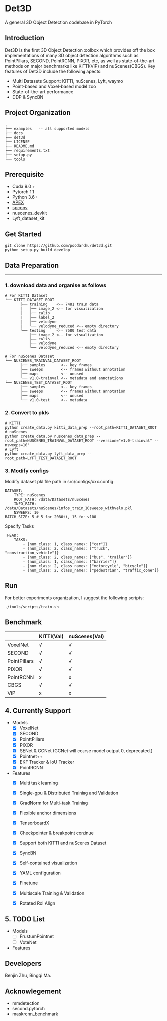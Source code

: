 # Det3D

A general 3D Object Detection codebase in PyTorch

## Introduction

Det3D is the first 3D Object Detection toolbox which provides off the box implementations of many 3D object detection algorithms such as PointPillars, SECOND, PointRCNN, PIXOR, etc, as well as state-of-the-art methods on major benchmarks like KITTI(ViP) and nuScenes(CBGS). Key features of Det3D include the following apects:

* Multi Datasets Support: KITTI, nuScenes, Lyft, waymo
* Point-based and Voxel-based model zoo
* State-of-the-art performance
* DDP & SyncBN

Project Organization
------------
```
.
├── examples   -- all supported models
├── docs
├── det3d
├── LICENSE
├── README.md
├── requirements.txt
├── setup.py
└── tools
```

Prerequisite
-------------------
- Cuda 9.0 +
- Pytorch 1.1
- Python 3.6+
- [APEX](https://github.com/NVIDIA/apex.git)
- [spconv](https://github.com/traveller59/spconv/commit/73427720a539caf9a44ec58abe3af7aa9ddb8e39) 
- nuscenes_devkit
- Lyft_dataset_kit

## Get Started
```
git clone https://github.com/poodarchu/det3d.git
python setup.py build develop
```
## Data Preparation
-----------------
###  1. download data and organise as follows
```
# For KITTI Dataset
└── KITTI_DATASET_ROOT
       ├── training    <-- 7481 train data
       |   ├── image_2 <-- for visualization
       |   ├── calib
       |   ├── label_2
       |   ├── velodyne
       |   └── velodyne_reduced <-- empty directory
       └── testing     <-- 7580 test data
           ├── image_2 <-- for visualization
           ├── calib
           ├── velodyne
           └── velodyne_reduced <-- empty directory

# For nuScenes Dataset         
└── NUSCENES_TRAINVAL_DATASET_ROOT
       ├── samples       <-- key frames
       ├── sweeps        <-- frames without annotation
       ├── maps          <-- unused
       └── v1.0-trainval <-- metadata and annotations
└── NUSCENES_TEST_DATASET_ROOT
       ├── samples       <-- key frames
       ├── sweeps        <-- frames without annotation
       ├── maps          <-- unused
       └── v1.0-test     <-- metadata
```
### 2. Convert to pkls
```
# KITTI
python create_data.py kitti_data_prep --root_path=KITTI_DATASET_ROOT
# nuScenes
python create_data.py nuscenes_data_prep --root_path=NUSCENES_TRAINVAL_DATASET_ROOT --version="v1.0-trainval" --nsweeps=10'
# Lyft
python create_data.py lyft_data_prep --root_path=LYFT_TEST_DATASET_ROOT
```
### 3. Modify configs
Modify dataset pkl file path in src/configs/xxx.config:
```
DATASET:
    TYPE: nuScenes
    ROOT_PATH: /data/Datasets/nuScenes
    INFO_PATH: /data/Datasets/nuScenes/infos_train_10sweeps_withvelo.pkl
    NSWEEPS: 10
BATCH_SIZE: 5 # 5 for 2080ti, 15 for v100
```
Specify Tasks
```
 HEAD:
    TASKS:
        - {num_class: 1, class_names: ["car"]}
        - {num_class: 2, class_names: ["truck", "construction_vehicle"]}
        - {num_class: 2, class_names: ["bus", "trailer"]}
        - {num_class: 1, class_names: ["barrier"]}
        - {num_class: 2, class_names: ["motorcycle", "bicycle"]}
        - {num_class: 2, class_names: ["pedestrian", "traffic_cone"]}
```

Run
------------
For better experiments organization, I suggest the following scripts:
```
./tools/scripts/train.sh
```

## Benchmark

|              | KITTI(Val) | nuScenes(Val) |
| ------------ | ---------- | ------------- |
| VoxelNet     | √          | √             |
| SECOND       | √          | √             |
| PointPillars | √          | √             |
| PIXOR        | √          | √             |
| PointRCNN    | x          | x             |
| CBGS         | √          | √             |
| ViP          | x          | x             |

## 4. Currently Support

* Models
  - [x] VoxelNet
  - [x] SECOND
  - [x] PointtPillars
  - [x] PIXOR
  - [x] SENet & GCNet (GCNet will course model output 0, deprecated.)
  - [x] Pointnet++
  - [x] EKF Tracker & IoU Tracker
  - [x] PointRCNN

* Features
  - [x] Multi task learning
  - [x] Single-gpu & Distributed Training and Validation
  - [x] GradNorm for Multi-task Training
  - [x] Flexible anchor dimensions
  - [x] TensorboardX
  - [x] Checkpointer & breakpoint continue
  - [x] Support both KITTI and nuScenes Dataset
  - [x] SyncBN
  - [x] Self-contained visualization
  - [x] YAML configuration
  - [x] Finetune
  - [x] Multiscale Training & Validation
  - [x] Rotated RoI Align


## 5. TODO List
* Models
  - [ ] FrustumPointnet
  - [ ] VoteNet

* Features

## Developers
Benjin Zhu, Bingqi Ma.

## Acknowlegement
* mmdetection
* second.pytorch
* maskrcnn_benchmark



